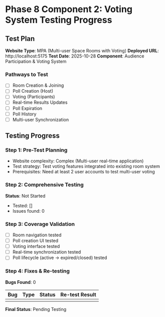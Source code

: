 # Phase 8 Component 2: Voting System Testing Progress

## Test Plan
**Website Type**: MPA (Multi-user Space Rooms with Voting)
**Deployed URL**: http://localhost:5175
**Test Date**: 2025-10-28
**Component**: Audience Participation & Voting System

### Pathways to Test
- [ ] Room Creation & Joining
- [ ] Poll Creation (Host)
- [ ] Voting (Participants)
- [ ] Real-time Results Updates
- [ ] Poll Expiration
- [ ] Poll History
- [ ] Multi-user Synchronization

## Testing Progress

### Step 1: Pre-Test Planning
- Website complexity: Complex (Multi-user real-time application)
- Test strategy: Test voting features integrated into existing room system
- Prerequisites: Need at least 2 user accounts to test multi-user voting

### Step 2: Comprehensive Testing
**Status**: Not Started
- Tested: []
- Issues found: 0

### Step 3: Coverage Validation
- [ ] Room navigation tested
- [ ] Poll creation UI tested
- [ ] Voting interface tested
- [ ] Real-time synchronization tested
- [ ] Poll lifecycle (active → expired/closed) tested

### Step 4: Fixes & Re-testing
**Bugs Found**: 0

| Bug | Type | Status | Re-test Result |
|-----|------|--------|----------------|
|     |      |        |                |

**Final Status**: Pending Testing
